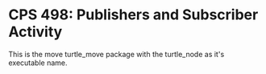 # CPS 498: Publishers and Subscriber Activity

This is the move turtle_move package with the turtle_node as it's executable name.

